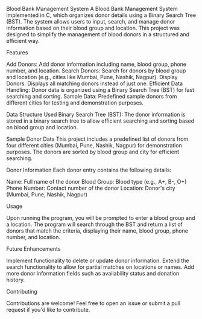 Blood Bank Management System
A Blood Bank Management System implemented in C, which organizes donor details using a Binary Search Tree (BST). The system allows users to input, search, and manage donor information based on their blood group and location. This project was designed to simplify the management of blood donors in a structured and efficient way.

Features

Add Donors: Add donor information including name, blood group, phone number, and location.
Search Donors: Search for donors by blood group and location (e.g., cities like Mumbai, Pune, Nashik, Nagpur).
Display Donors: Displays all matching donors instead of just one.
Efficient Data Handling: Donor data is organized using a Binary Search Tree (BST) for fast searching and sorting.
Sample Data: Predefined sample donors from different cities for testing and demonstration purposes.


Data Structure Used
Binary Search Tree (BST): The donor information is stored in a binary search tree to allow efficient searching and sorting based on blood group and location.

Sample Donor Data
This project includes a predefined list of donors from four different cities (Mumbai, Pune, Nashik, Nagpur) for demonstration purposes. The donors are sorted by blood group and city for efficient searching.

Donor Information
Each donor entry contains the following details:

Name: Full name of the donor
Blood Group: Blood type (e.g., A+, B-, O+)
Phone Number: Contact number of the donor
Location: Donor's city (Mumbai, Pune, Nashik, Nagpur)

Usage

Upon running the program, you will be prompted to enter a blood group and a location.
The program will search through the BST and return a list of donors that match the criteria, displaying their name, blood group, phone number, and location.

Future Enhancements

Implement functionality to delete or update donor information.
Extend the search functionality to allow for partial matches on locations or names.
Add more donor information fields such as availability status and donation history.

Contributing

Contributions are welcome! Feel free to open an issue or submit a pull request if you'd like to contribute.
